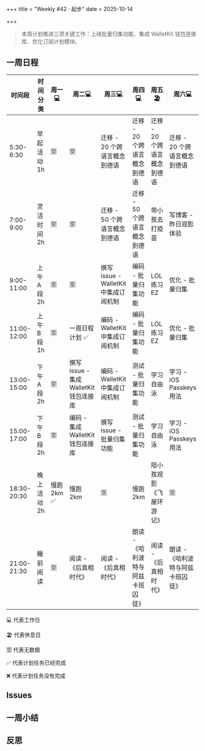 +++
title = "Weekly #42 · 起步"
date = 2025-10-14

+++

> 本周计划推进三项关键工作：上线批量归集功能、集成 WalletKit 钱包连接库、优化订阅计划模块。

## 一周日程

<div class="table-container">

| 时间段      | 时间分类     | 周一💻      | 周二💻                                | 周三💻                               | 周四💻                          | 周五 🏖️                   | 周六💻                          | 周日💻                      |
| ----------- | ------------ | ----------- | ------------------------------------- | ------------------------------------ | ------------------------------- | --------------------------- | ------------------------------- | --------------------------- |
| 5:30-6:30   | 早起活动 1h  | 🈳          | 🈳                                    | 迁移 - 20 个跨语言概念到德语          | 迁移 - 20 个跨语言概念到德语     | 迁移 - 20 个跨语言概念到德语 | 迁移 - 20 个跨语言概念到德语     | 迁移 - 20 个跨语言概念到德语 |
| 7:00-9:00   | 灵活时间 2h  | 🈳          | 🈳                                    | 迁移 - 50 个跨语言概念到德语          | 迁移 - 50 个跨语言概念到德语     | 带小孩去打疫苗              | 写博客 - 昨日观影体验           | 写教程 - 批量归集           |
| 9:00-11:00  | 上午 A 段 2h | 🈳          | 🈳                                    | 撰写 issue - WalletKit 中集成订阅机制 | 编码 - 批量归集功能             | LOL 练习 EZ                 | 优化 - 批量归集                 | 写教程 - 批量归集           |
| 11:00-12:00 | 上午 B 段 1h | 🈳          | 一周日程计划 ✅                       | 编码 - WalletKit 中集成订阅机制      | 编码 - 批量归集功能             | LOL 练习 EZ                 | 优化 - 批量归集                 | 录视频 - 批量归集           |
| 13:00-15:00 | 下午 A 段 2h | 🈳          | 撰写 issue - 集成 WalletKit 钱包连接库 | 编码 - WalletKit 中集成订阅机制      | 测试 - 批量归集功能             | 学习自由泳                  | 学习 - iOS Passkeys 用法        | 录视频 - 批量归集           |
| 15:00-17:00 | 下午 B 段 2h | 🈳          | 编码 - 集成 WalletKit 钱包连接库      | 撰写 issue - 批量归集功能             | 测试 - 批量归集功能             | 学习自由泳                  | 学习 - iOS Passkeys 用法        | 一周小结与反思              |
| 18:30-20:30 | 晚上活动 2h  | 慢跑 2km ✅ | 慢跑 2km                              | 🈳                                   | 慢跑 2km                        | 陪小孩观影《飞屋环游记》   | 🈳                              | 慢跑 2km                    |
| 21:00-21:30 | 睡前阅读     | 🈳          | 阅读 - 《后真相时代》                 | 阅读 - 《后真相时代》                | 朗读 -《哈利波特与阿兹卡班囚徒》 | 阅读 - 《后真相时代》       | 朗读 -《哈利波特与阿兹卡班囚徒》 | 阅读 - 《后真相时代》       |

</div>



💻 代表工作日

🏖️ 代表休息日

🈳 代表无数据

✅ 代表计划任务已经完成

❌ 代表计划任务没有完成

## Issues

## 一周小结

## 反思
